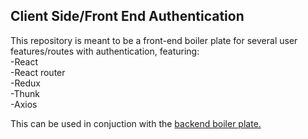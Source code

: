 ## Client Side/Front End Authentication
This repository is meant to be a front-end boiler plate for several user features/routes with authentication, featuring:
</br>
-React </br>
-React router </br>
-Redux </br>
-Thunk </br>
-Axios

This can be used in conjuction with the <a href="https://github.com/syn228/authentication-backend-server-w-express-mongoDB">backend boiler plate.</a>
